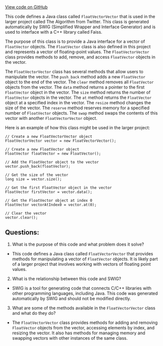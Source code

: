 [View code on GitHub](https://github.com/misbahsy/the-algorithm/ann/src/main/java/com/twitter/ann/faiss/swig/FloatVectorVector.java)

This code defines a Java class called `FloatVectorVector` that is used in the larger project called The Algorithm from Twitter. This class is generated automatically by SWIG (Simplified Wrapper and Interface Generator) and is used to interface with a C++ library called Faiss. 

The purpose of this class is to provide a Java interface for a vector of `FloatVector` objects. The `FloatVector` class is also defined in this project and represents a vector of floating-point values. The `FloatVectorVector` class provides methods to add, remove, and access `FloatVector` objects in the vector. 

The `FloatVectorVector` class has several methods that allow users to manipulate the vector. The `push_back` method adds a new `FloatVector` object to the end of the vector. The `clear` method removes all `FloatVector` objects from the vector. The `data` method returns a pointer to the first `FloatVector` object in the vector. The `size` method returns the number of `FloatVector` objects in the vector. The `at` method returns the `FloatVector` object at a specified index in the vector. The `resize` method changes the size of the vector. The `reserve` method reserves memory for a specified number of `FloatVector` objects. The `swap` method swaps the contents of this vector with another `FloatVectorVector` object.

Here is an example of how this class might be used in the larger project:

```
// Create a new FloatVectorVector object
FloatVectorVector vector = new FloatVectorVector();

// Create a new FloatVector object
FloatVector floatVector = new FloatVector();

// Add the FloatVector object to the vector
vector.push_back(floatVector);

// Get the size of the vector
long size = vector.size();

// Get the first FloatVector object in the vector
FloatVector firstVector = vector.data();

// Get the FloatVector object at index 0
FloatVector vectorAtIndex0 = vector.at(0);

// Clear the vector
vector.clear();
```
## Questions: 
 1. What is the purpose of this code and what problem does it solve?
- This code defines a Java class called `FloatVectorVector` that provides methods for manipulating a vector of `FloatVector` objects. It is likely part of a larger project that involves working with vectors of floating point values.

2. What is the relationship between this code and SWIG?
- SWIG is a tool for generating code that connects C/C++ libraries with other programming languages, including Java. This code was generated automatically by SWIG and should not be modified directly.

3. What are some of the methods available in the `FloatVectorVector` class and what do they do?
- The `FloatVectorVector` class provides methods for adding and removing `FloatVector` objects from the vector, accessing elements by index, and resizing the vector. It also has methods for managing memory and swapping vectors with other instances of the same class.